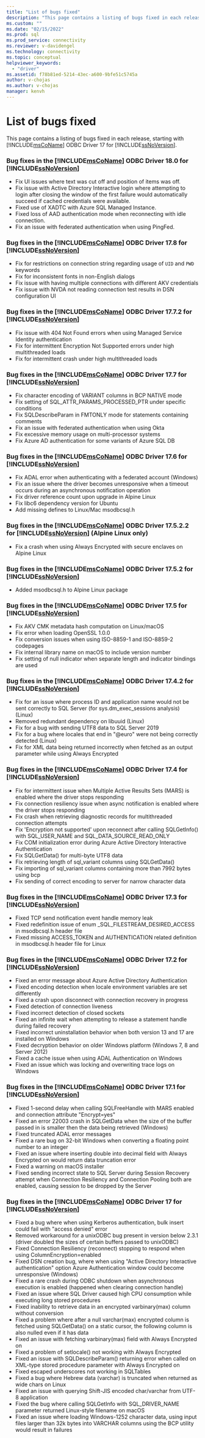 ```yaml
---
title: "List of bugs fixed"
description: "This page contains a listing of bugs fixed in each release, starting with Microsoft ODBC Driver 17 for SQL Server."
ms.custom: ""
ms.date: "02/15/2022"
ms.prod: sql
ms.prod_service: connectivity
ms.reviewer: v-davidengel
ms.technology: connectivity
ms.topic: conceptual
helpviewer_keywords: 
  - "driver"
ms.assetid: f78b81ed-5214-43ec-a600-9bfe51c5745a
author: v-chojas
ms.author: v-chojas
manager: kenvh
---
```

# List of bugs fixed

This page contains a listing of bugs fixed in each release, starting with [!INCLUDE[msCoName](../../includes/msconame_md.md)] ODBC Driver 17 for [!INCLUDE[ssNoVersion](../../includes/ssnoversion-md.md)].

### Bug fixes in the [!INCLUDE[msCoName](../../includes/msconame_md.md)] ODBC Driver 18.0 for [!INCLUDE[ssNoVersion](../../includes/ssnoversion-md.md)]

- Fix UI issues where text was cut off and position of items was off.
- Fix issue with Active Directory Interactive login where attempting to login after closing the window of the first failure would automatically succeed if cached credentials were available.
- Fixed use of XADTC with Azure SQL Managed Instance.
- Fixed loss of AAD authentication mode when reconnecting with idle connection.
- Fix an issue with federated authentication when using PingFed.

### Bug fixes in the [!INCLUDE[msCoName](../../includes/msconame_md.md)] ODBC Driver 17.8 for [!INCLUDE[ssNoVersion](../../includes/ssnoversion-md.md)]

- Fix for restrictions on connection string regarding usage of `UID` and `PWD` keywords
- Fix for inconsistent fonts in non-English dialogs
- Fix issue with having multiple connections with different AKV credentials
- Fix issue with NVDA not reading connection test results in DSN configuration UI

### Bug fixes in the [!INCLUDE[msCoName](../../includes/msconame_md.md)] ODBC Driver 17.7.2 for [!INCLUDE[ssNoVersion](../../includes/ssnoversion-md.md)]

- Fix issue with 404 Not Found errors when using Managed Service Identity authentication
- Fix for intermittent Encryption Not Supported errors under high multithreaded loads
- Fix for intermittent crash under high multithreaded loads

### Bug fixes in the [!INCLUDE[msCoName](../../includes/msconame_md.md)] ODBC Driver 17.7 for [!INCLUDE[ssNoVersion](../../includes/ssnoversion-md.md)]

- Fix character encoding of VARIANT columns in BCP NATIVE mode
- Fix setting of SQL_ATTR_PARAMS_PROCESSED_PTR under specific conditions
- Fix SQLDescribeParam in FMTONLY mode for statements containing comments
- Fix an issue with federated authentication when using Okta
- Fix excessive memory usage on multi-processor systems
- Fix Azure AD authentication for some variants of Azure SQL DB

### Bug fixes in the [!INCLUDE[msCoName](../../includes/msconame_md.md)] ODBC Driver 17.6 for [!INCLUDE[ssNoVersion](../../includes/ssnoversion-md.md)]

- Fix ADAL error when authenticating with a federated account (Windows)
- Fix an issue where the driver becomes unresponsive when a timeout occurs during an asynchronous notification operation
- Fix driver reference count upon upgrade in Alpine Linux
- Fix libc6 dependency version for Ubuntu
- Add missing defines to Linux/Mac msodbcsql.h

### Bug fixes in the [!INCLUDE[msCoName](../../includes/msconame_md.md)] ODBC Driver 17.5.2.2 for [!INCLUDE[ssNoVersion](../../includes/ssnoversion-md.md)] (Alpine Linux only)

- Fix a crash when using Always Encrypted with secure enclaves on Alpine Linux

### Bug fixes in the [!INCLUDE[msCoName](../../includes/msconame_md.md)] ODBC Driver 17.5.2 for [!INCLUDE[ssNoVersion](../../includes/ssnoversion-md.md)]

- Added msodbcsql.h to Alpine Linux package

### Bug fixes in the [!INCLUDE[msCoName](../../includes/msconame_md.md)] ODBC Driver 17.5 for [!INCLUDE[ssNoVersion](../../includes/ssnoversion-md.md)]

- Fix AKV CMK metadata hash computation on Linux/macOS
- Fix error when loading OpenSSL 1.0.0
- Fix conversion issues when using ISO-8859-1 and ISO-8859-2 codepages
- Fix internal library name on macOS to include version number
- Fix setting of null indicator when separate length and indicator bindings are used

### Bug fixes in the [!INCLUDE[msCoName](../../includes/msconame_md.md)] ODBC Driver 17.4.2 for [!INCLUDE[ssNoVersion](../../includes/ssnoversion-md.md)]

 - Fix for an issue where process ID and application name would not be sent correctly to SQL Server (for sys.dm_exec_sessions analysis) (Linux)
 - Removed redundant dependency on libuuid (Linux)
 - Fix for a bug with sending UTF8 data to SQL Server 2019
 - Fix for a bug where locales that end in "@euro" were not being correctly detected (Linux)
 - Fix for XML data being returned incorrectly when fetched as an output parameter while using Always Encrypted

### Bug fixes in the [!INCLUDE[msCoName](../../includes/msconame_md.md)] ODBC Driver 17.4 for [!INCLUDE[ssNoVersion](../../includes/ssnoversion-md.md)]

- Fix for intermittent issue when Multiple Active Results Sets (MARS) is enabled where the driver stops responding
- Fix connection resiliency issue when async notification is enabled where the driver stops responding
- Fix crash when retrieving diagnostic records for multithreaded connection attempts
- Fix 'Encryption not supported' upon reconnect after calling SQLGetInfo() with SQL_USER_NAME and SQL_DATA_SOURCE_READ_ONLY
- Fix COM initialization error during Azure Active Directory Interactive Authentication
- Fix SQLGetData() for multi-byte UTF8 data
- Fix retrieving length of sql_variant columns using SQLGetData()
- Fix importing of sql_variant columns containing more than 7992 bytes using bcp
- Fix sending of correct encoding to server for narrow character data

### Bug fixes in the [!INCLUDE[msCoName](../../includes/msconame_md.md)] ODBC Driver 17.3 for [!INCLUDE[ssNoVersion](../../includes/ssnoversion-md.md)]

- Fixed TCP send notification event handle memory leak
- Fixed redefinition issue of enum _SQL_FILESTREAM_DESIRED_ACCESS in msodbcsql.h header file
- Fixed missing ACCESS_TOKEN and AUTHENTICATION related definition in msodbcsql.h header file for Linux

### Bug fixes in the [!INCLUDE[msCoName](../../includes/msconame_md.md)] ODBC Driver 17.2 for [!INCLUDE[ssNoVersion](../../includes/ssnoversion-md.md)]

- Fixed an error message about Azure Active Directory Authentication
- Fixed encoding detection when locale environment variables are set differently
- Fixed a crash upon disconnect with connection recovery in progress
- Fixed detection of connection liveness
- Fixed incorrect detection of closed sockets
- Fixed an infinite wait when attempting to release a statement handle during failed recovery
- Fixed incorrect uninstallation behavior when both version 13 and 17 are installed on Windows
- Fixed decryption behavior on older Windows platform (Windows 7, 8 and Server 2012)
- Fixed a cache issue when using ADAL Authentication on Windows
- Fixed an issue which was locking and overwriting trace logs on Windows

### Bug fixes in the [!INCLUDE[msCoName](../../includes/msconame_md.md)] ODBC Driver 17.1 for [!INCLUDE[ssNoVersion](../../includes/ssnoversion-md.md)]

- Fixed 1-second delay when calling SQLFreeHandle with MARS enabled and connection attribute "Encrypt=yes"
- Fixed an error 22003 crash in SQLGetData when the size of the buffer passed in is smaller then the data being retrieved (Windows)
- Fixed truncated ADAL error messages
- Fixed a rare bug on 32-bit Windows when converting a floating point number to an integer
- Fixed an issue where inserting double into decimal field with Always Encrypted on would return data truncation error
- Fixed a warning on macOS installer
- Fixed sending incorrect state to SQL Server during Session Recovery attempt when Connection Resiliency and Connection Pooling both are enabled, causing session to be dropped by the Server

### Bug fixes in the [!INCLUDE[msCoName](../../includes/msconame_md.md)] ODBC Driver 17 for [!INCLUDE[ssNoVersion](../../includes/ssnoversion-md.md)]

- Fixed a bug where when using Kerberos authentication, bulk insert could fail with "access denied" error
- Removed workaround for a unixODBC bug present in version below 2.3.1 (driver doubled the sizes of certain buffers passed to unixODBC)
- Fixed Connection Resiliency (reconnect) stopping to respond when using ColumnEncryption=enabled
- Fixed DSN creation bug, where when using "Active Directory Interactive authentication" option Azure Authentication window could become unresponsive (Windows)
- Fixed a rare crash during ODBC shutdown when asynchronous execution is enabled (happened when clearing connection handle)
- Fixed an issue where SQL Driver caused high CPU consumption while executing long stored procedures
- Fixed inability to retrieve data in an encrypted varbinary(max) column without conversion
- Fixed a problem where after a null varchar(max) encrypted column is fetched using SQLGetData() on a static cursor, the following column is also nulled even if it has data
- Fixed an issue with fetching varbinary(max) field with Always Encrypted on
- Fixed a problem of setlocale() not working with Always Encrypted
- Fixed an issue with SQLDescribeParam() returning error when called on XML-type stored procedure parameter with Always Encrypted on
- Fixed escaped underscores not working in SQLTables
- Fixed a bug where Hebrew data (varchar) is truncated when returned as wide chars on Linux
- Fixed an issue with querying Shift-JIS encoded char/varchar from UTF-8 application
- Fixed the bug where calling SQLGetInfo with SQL_DRIVER_NAME parameter returned Linux-style filename on macOS
- Fixed an issue where loading Windows-1252 character data, using input files larger than 32k bytes into VARCHAR columns using the BCP utility would result in failures
